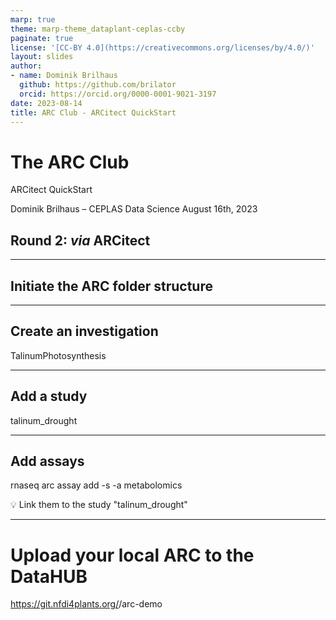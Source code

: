```yaml
---
marp: true
theme: marp-theme_dataplant-ceplas-ccby
paginate: true
license: '[CC-BY 4.0](https://creativecommons.org/licenses/by/4.0/)'
layout: slides
author:
- name: Dominik Brilhaus
  github: https://github.com/brilator
  orcid: https://orcid.org/0000-0001-9021-3197
date: 2023-08-14
title: ARC Club - ARCitect QuickStart
---
```


# The ARC Club

ARCitect QuickStart

Dominik Brilhaus &ndash; CEPLAS Data Science
August 16th, 2023

## Round 2: *via* ARCitect

---

## Initiate the ARC folder structure

---

## Create an investigation

TalinumPhotosynthesis

---

## Add a study

talinum_drought

---

## Add assays

rnaseq
arc assay add -s  -a metabolomics

:bulb: Link them to the study "talinum_drought"

---

# Upload your local ARC to the DataHUB

https://git.nfdi4plants.org/<username>/arc-demo
